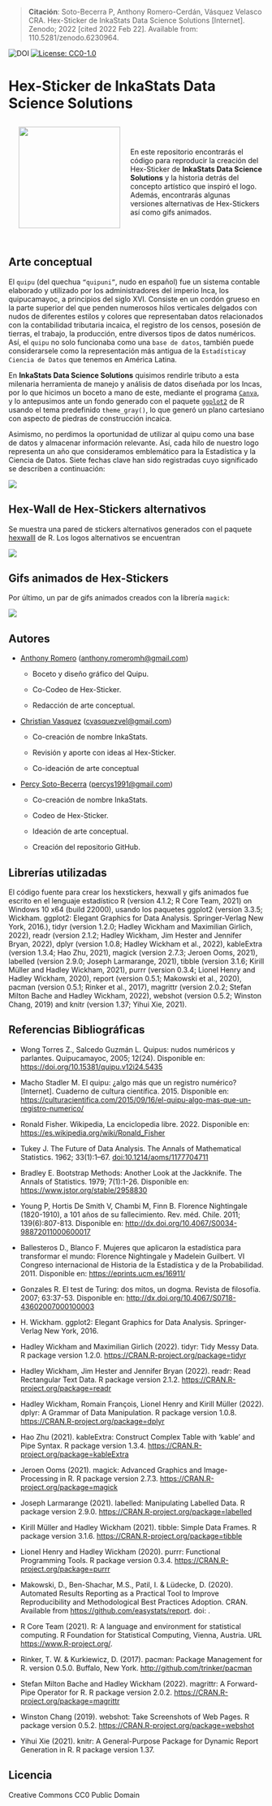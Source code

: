 
<!-- README.md is generated from README.Rmd. Please edit that file -->

> **Citación**: Soto-Becerra P, Anthony Romero-Cerdán, Vásquez
> Velasco CRA. Hex-Sticker de InkaStats Data Science Solutions
> \[Internet\]. Zenodo; 2022 \[cited 2022 Feb 22\]. Available from:
> 110.5281/zenodo.6230964.

<a href="https://zenodo.org/badge/latestdoi/461208380"><img src="https://zenodo.org/badge/461208380.svg" align="left" alt="DOI"></a>

[![License:
CC0-1.0](https://licensebuttons.net/l/zero/1.0/80x15.png)](http://creativecommons.org/publicdomain/zero/1.0/)

# Hex-Sticker de InkaStats Data Science Solutions

<a href="https://github.com/psotob/InkaStat_HexSticker"><img src="stickers_png/logo-inkastats-official.png" align="left" width="200" hspace="20" vspace="10"/></a>

<br> <br> <br> En este repositorio encontrarás el código para reproducir
la creación del Hex-Sticker de **InkaStats Data Science Solutions** y la
historia detrás del concepto artístico que inspiró el logo. Además,
encontrarás algunas versiones alternativas de Hex-Stickers así como gifs
animados.

<br> <br>

## Arte conceptual

El `quipu` (del quechua `“quipuni”`, nudo en español) fue un sistema
contable elaborado y utilizado por los administradores del imperio Inca,
los quipucamayoc, a principios del siglo XVI. Consiste en un cordón
grueso en la parte superior del que penden numerosos hilos verticales
delgados con nudos de diferentes estilos y colores que representaban
datos relacionados con la contabilidad tributaria incaica, el registro
de los censos, posesión de tierras, el trabajo, la producción, entre
diversos tipos de datos numéricos. Así, el `quipu` no solo funcionaba
como una `base de datos`, también puede considerarsele como la
representación más antigua de la `Estadística`y `Ciencia de Datos` que
tenemos en América Latina.

En **InkaStats Data Science Solutions** quisimos rendirle tributo a esta
milenaria herramienta de manejo y análisis de datos diseñada por los
Incas, por lo que hicimos un boceto a mano de este, mediante el programa
[`Canva`](https://www.canva.com/es_419/), y lo antepusimos ante un fondo
generado con el paquete [`ggplot2`](https://ggplot2.tidyverse.org/) de R
usando el tema predefinido `theme_gray()`, lo que generó un plano
cartesiano con aspecto de piedras de construcción incaica.

Asimismo, no perdimos la oportunidad de utilizar al quipu como una base
de datos y almacenar información relevante. Así, cada hilo de nuestro
logo representa un año que consideramos emblemático para la Estadística
y la Ciencia de Datos. Siete fechas clave han sido registradas cuyo
significado se describen a continuación:

![](tables/table_concept_art.png)

## Hex-Wall de Hex-Stickers alternativos

Se muestra una pared de stickers alternativos generados con el paquete
[hexwalll](https://github.com/mitchelloharawild/hexwall) de R. Los logos
alternativos se encuentran

![](README_files/figure-gfm/unnamed-chunk-5-1.png)<!-- -->

## Gifs animados de Hex-Stickers

Por último, un par de gifs animados creados con la librería `magick`:

![](README_files/figure-gfm/unnamed-chunk-6-1.gif)<!-- -->

## Autores

-   [Anthony Romero](https://github.com/AnthonyRomeroC)
    (<anthony.romeromh@gmail.com>)

    -   Boceto y diseño gráfico del Quipu.

    -   Co-Codeo de Hex-Sticker.

    -   Redacción de arte conceptual.

-   [Christian Vasquez](https://github.com/cvasquezvel)
    (<cvasquezvel@gmail.com>)

    -   Co-creación de nombre InkaStats.

    -   Revisión y aporte con ideas al Hex-Sticker.

    -   Co-ideación de arte conceptual

-   [Percy Soto-Becerra](https://github.com/psotob)
    (<percys1991@gmail.com>)

    -   Co-creación de nombre InkaStats.

    -   Codeo de Hex-Sticker.

    -   Ideación de arte conceptual.

    -   Creación del repositorio GitHub.

## Librerías utilizadas

El código fuente para crear los hexstickers, hexwall y gifs animados fue
escrito en el lenguaje estadístico R (version 4.1.2; R Core Team, 2021)
on Windows 10 x64 (build 22000), usando los paquetes ggplot2 (version
3.3.5; Wickham. ggplot2: Elegant Graphics for Data Analysis.
Springer-Verlag New York, 2016.), tidyr (version 1.2.0; Hadley Wickham
and Maximilian Girlich, 2022), readr (version 2.1.2; Hadley Wickham, Jim
Hester and Jennifer Bryan, 2022), dplyr (version 1.0.8; Hadley Wickham
et al., 2022), kableExtra (version 1.3.4; Hao Zhu, 2021), magick
(version 2.7.3; Jeroen Ooms, 2021), labelled (version 2.9.0; Joseph
Larmarange, 2021), tibble (version 3.1.6; Kirill Müller and Hadley
Wickham, 2021), purrr (version 0.3.4; Lionel Henry and Hadley Wickham,
2020), report (version 0.5.1; Makowski et al., 2020), pacman (version
0.5.1; Rinker et al., 2017), magrittr (version 2.0.2; Stefan Milton
Bache and Hadley Wickham, 2022), webshot (version 0.5.2; Winston Chang,
2019) and knitr (version 1.37; Yihui Xie, 2021).

## Referencias Bibliográficas

-   Wong Torres Z., Salcedo Guzmán L. Quipus: nudos numéricos y
    parlantes. Quipucamayoc, 2005; 12(24). Disponible en:
    <https://doi.org/10.15381/quipu.v12i24.5435>

-   Macho Stadler M. El quipu: ¿algo más que un registro numérico?
    \[Internet\]. Cuaderno de cultura científica. 2015. Disponible en:
    <https://culturacientifica.com/2015/09/16/el-quipu-algo-mas-que-un-registro-numerico/>

-   Ronald Fisher. Wikipedia, La enciclopedia libre. 2022. Disponible
    en: <https://es.wikipedia.org/wiki/Ronald_Fisher>

-   Tukey J. The Future of Data Analysis. The Annals of Mathematical
    Statistics. 1962; 33(1):1–67. <doi:10.1214/aoms/1177704711>

-   Bradley E. Bootstrap Methods: Another Look at the Jackknife. The
    Annals of Statistics. 1979; 7(1):1-26. Disponible en:
    <https://www.jstor.org/stable/2958830>

-   Young P, Hortis De Smith V, Chambi M, Finn B. Florence Nightingale
    (1820-1910), a 101 años de su fallecimiento. Rev. méd. Chile. 2011;
    139(6):807-813. Disponible en:
    <http://dx.doi.org/10.4067/S0034-98872011000600017>

-   Ballesteros D., Blanco F. Mujeres que aplicaron la estadística para
    transformar el mundo: Florence Nightingale y Madelein Guilbert. VI
    Congreso internacional de Historia de la Estadística y de la
    Probabilidad. 2011. Disponible en: <https://eprints.ucm.es/16911/>

-   Gonzales R. El test de Turing: dos mitos, un dogma. Revista de
    filosofía. 2007; 63:37-53. Disponible en:
    <http://dx.doi.org/10.4067/S0718-43602007000100003>

-   H. Wickham. ggplot2: Elegant Graphics for Data Analysis.
    Springer-Verlag New York, 2016.

-   Hadley Wickham and Maximilian Girlich (2022). tidyr: Tidy Messy
    Data. R package version 1.2.0.
    <https://CRAN.R-project.org/package=tidyr>

-   Hadley Wickham, Jim Hester and Jennifer Bryan (2022). readr: Read
    Rectangular Text Data. R package version 2.1.2.
    <https://CRAN.R-project.org/package=readr>

-   Hadley Wickham, Romain François, Lionel Henry and Kirill Müller
    (2022). dplyr: A Grammar of Data Manipulation. R package version
    1.0.8. <https://CRAN.R-project.org/package=dplyr>

-   Hao Zhu (2021). kableExtra: Construct Complex Table with ‘kable’ and
    Pipe Syntax. R package version 1.3.4.
    <https://CRAN.R-project.org/package=kableExtra>

-   Jeroen Ooms (2021). magick: Advanced Graphics and Image-Processing
    in R. R package version 2.7.3.
    <https://CRAN.R-project.org/package=magick>

-   Joseph Larmarange (2021). labelled: Manipulating Labelled Data. R
    package version 2.9.0. <https://CRAN.R-project.org/package=labelled>

-   Kirill Müller and Hadley Wickham (2021). tibble: Simple Data Frames.
    R package version 3.1.6. <https://CRAN.R-project.org/package=tibble>

-   Lionel Henry and Hadley Wickham (2020). purrr: Functional
    Programming Tools. R package version 0.3.4.
    <https://CRAN.R-project.org/package=purrr>

-   Makowski, D., Ben-Shachar, M.S., Patil, I. & Lüdecke, D. (2020).
    Automated Results Reporting as a Practical Tool to Improve
    Reproducibility and Methodological Best Practices Adoption. CRAN.
    Available from <https://github.com/easystats/report>. doi: .

-   R Core Team (2021). R: A language and environment for statistical
    computing. R Foundation for Statistical Computing, Vienna, Austria.
    URL <https://www.R-project.org/>.

-   Rinker, T. W. & Kurkiewicz, D. (2017). pacman: Package Management
    for R. version 0.5.0. Buffalo, New York.
    <http://github.com/trinker/pacman>

-   Stefan Milton Bache and Hadley Wickham (2022). magrittr: A
    Forward-Pipe Operator for R. R package version 2.0.2.
    <https://CRAN.R-project.org/package=magrittr>

-   Winston Chang (2019). webshot: Take Screenshots of Web Pages. R
    package version 0.5.2. <https://CRAN.R-project.org/package=webshot>

-   Yihui Xie (2021). knitr: A General-Purpose Package for Dynamic
    Report Generation in R. R package version 1.37.

## Licencia

Creative Commons CC0 Public Domain

